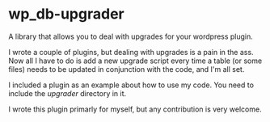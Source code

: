 wp_db-upgrader
==============

A library that allows you to deal with upgrades for your wordpress plugin.

I wrote a couple of plugins, but dealing with upgrades is a pain in the ass. Now all I have to do is add a new upgrade script every time a table (or some files) needs to be updated in conjunction with the code, and I'm all set.

I included a plugin as an example about how to use my code. You need to include the *upgrader* directory in it.

I wrote this plugin primarly for myself, but any contribution is very welcome.